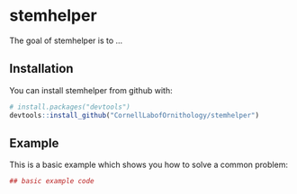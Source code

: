 
<!-- README.md is generated from README.Rmd. Please edit that file -->
stemhelper
==========

The goal of stemhelper is to ...

Installation
------------

You can install stemhelper from github with:

``` r
# install.packages("devtools")
devtools::install_github("CornellLabofOrnithology/stemhelper")
```

Example
-------

This is a basic example which shows you how to solve a common problem:

``` r
## basic example code
```
